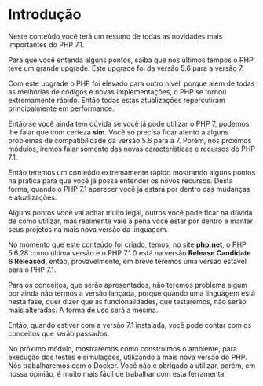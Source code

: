 # Introdução

Neste conteúdo você terá um resumo de todas as novidades mais importantes do PHP 7.1.

Para que você entenda alguns pontos, saiba que nos últimos tempos o PHP teve um grande upgrade. Este upgrade foi da versão 5.6 para a versão 7.

Com este upgrade o PHP foi elevado para outro nível, porque além de todas as melhorias de códigos e novas implementações, o PHP se tornou extremamente rápido. Então todas estas atualizações repercutiram principalmente em performance.

Então se você ainda tem dúvida se você já pode utilizar o PHP 7, podemos lhe falar que com certeza **sim**. Você só precisa ficar atento a alguns problemas de compatibilidade da versão 5.6 para a 7. Porém, nos próximos módulos, iremos falar somente das novas características e recursos do PHP 7.1.

Então teremos um conteúdo extremamente rápido mostrando alguns pontos na prática para que você já possa entender os novos recursos. Desta forma, quando o PHP 7.1 aparecer você já estará por dentro das mudanças e atualizações.

Alguns pontos você vai achar muito legal, outros você pode ficar na dúvida de como utilizar, mas realmente vale a pena você estar por dentro e manter seus projetos na mais nova versão da linguagem.

No momento que este conteúdo foi criado, temos, no site **php.net**, o PHP 5.6.28 como última versão e o PHP 7.1.0 está na versão **Release Candidate 6 Released**, então, provavelmente, em breve teremos uma versão estável para o PHP 7.1.

Para os conceitos, que serão apresentados, não teremos problema algum por ainda não termos a versão lançada, porque quando uma linguagem está nesta fase, quer dizer que as funcionalidades, que testaremos, não serão mais alteradas. A forma de uso será a mesma.

Então, quando estiver com a versão 7.1 instalada, você pode contar com os conceitos que serão passados.

No próximo módulo, mostraremos como construímos o ambiente, para execução dos testes e simulações, utilizando a mais nova versão do PHP. Nós trabalharemos com o Docker. Você não é obrigado a utilizar, porém, em nossa opinião, é muito mais fácil de trabalhar com esta ferramenta.